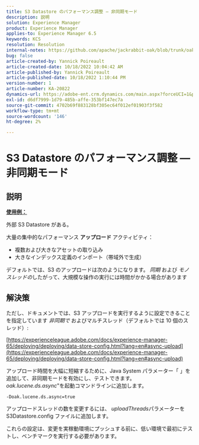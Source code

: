 ```yaml
---
title: S3 Datastore のパフォーマンス調整 — 非同期モード
description: 説明
solution: Experience Manager
product: Experience Manager
applies-to: Experience Manager 6.5
keywords: KCS
resolution: Resolution
internal-notes: https://github.com/apache/jackrabbit-oak/blob/trunk/oak-blob-plugins/src/main/java/org/apache/jackrabbit/oak/plugins/blob/AbstractSharedCachingDataStore.java#L250
bug: false
article-created-by: Yannick Poireault
article-created-date: 10/18/2022 10:04:42 AM
article-published-by: Yannick Poireault
article-published-date: 10/18/2022 1:10:44 PM
version-number: 1
article-number: KA-20822
dynamics-url: https://adobe-ent.crm.dynamics.com/main.aspx?forceUCI=1&pagetype=entityrecord&etn=knowledgearticle&id=9de13f48-cc4e-ed11-bba1-000d3a31576b
exl-id: d6df7999-1d79-485b-affe-353bf147ec7a
source-git-commit: 4702b69f883128bf305ec64f012ef01903f3f582
workflow-type: tm+mt
source-wordcount: '146'
ht-degree: 2%

---
```


# S3 Datastore のパフォーマンス調整 — 非同期モード

## 説明


<u><b>使用例：</b></u>

外部 S3 Datastore がある。

大量の集中的なパフォーマンス <b>アップロード</b> アクティビティ：

- 複数および大きなアセットの取り込み
- 大きなインデックス定義のインポート（帯域外で生成）




デフォルトでは、S3 のアップロードは次のようになります。 *同期* および *モノスレッドの*&#x200B;したがって、大規模な操作の実行には時間がかかる場合があります


## 解決策


ただし、ドキュメントでは、S3 アップロードを実行するように設定できることを指定しています *非同期で* およびマルチスレッド（デフォルトでは 10 個のスレッド）:

[https://experienceleague.adobe.com/docs/experience-manager-65/deploying/deploying/data-store-config.html?lang=en#async-upload](https://experienceleague.adobe.com/docs/experience-manager-65/deploying/deploying/data-store-config.html?lang=en#async-upload)



アップロード時間を大幅に短縮するために、Java System パラメーター「 」を追加して、非同期モードを有効にし、テストできます。*oak.lucene.ds.async*&quot;を起動コマンドラインに追加します。


```
-Doak.lucene.ds.async=true
```


アップロードスレッドの数を変更するには、 *uploadThreads*&#x200B;パラメーターを S3Datastore.config ファイルに追加します。



これらの設定は、変更を実稼動環境にプッシュする前に、低い環境で最初にテストし、ベンチマークを実行する必要があります。
